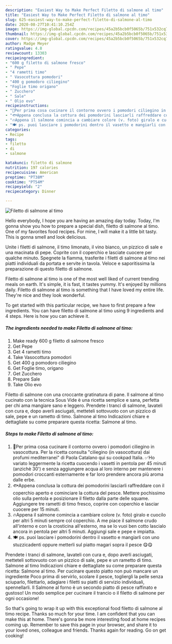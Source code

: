 ```yaml
---
description: "Easiest Way to Make Perfect Filetto di salmone al timo"
title: "Easiest Way to Make Perfect Filetto di salmone al timo"
slug: 625-easiest-way-to-make-perfect-filetto-di-salmone-al-timo
date: 2020-08-27T10:41:10.254Z
image: https://img-global.cpcdn.com/recipes/45a2b5bcb0f5065b/751x532cq70/filetto-di-salmone-al-timo-recipe-main-photo.jpg
thumbnail: https://img-global.cpcdn.com/recipes/45a2b5bcb0f5065b/751x532cq70/filetto-di-salmone-al-timo-recipe-main-photo.jpg
cover: https://img-global.cpcdn.com/recipes/45a2b5bcb0f5065b/751x532cq70/filetto-di-salmone-al-timo-recipe-main-photo.jpg
author: Madge Meyer
ratingvalue: 4.8
reviewcount: 13303
recipeingredient:
- "600 g filetto di salmone fresco"
- " Pepe"
- "4 rametti timo"
- " Vasocottura pomodori"
- "400 g pomodoro ciliegino"
- "Foglie timo origano"
- " Zucchero"
- " Sale"
- " Olio evo"
recipeinstructions:
- "🍅Per prima cosa cucinare il contorno ovvero i pomodori ciliegino in vasocottura. Per la ricetta consulta &#34;ciliegino (in vasocottura) dai profumi mediterranei&#34; di Paola Catalano qui su cookpad Italia. ✅Ho variato leggermente la ricetta cuocendo i vasetti in pentola per 45 minuti (anzichè 30&#39;) e senza aggiungere acqua al loro interno per mantenere i pomodori croccanti esternamente e far loro prendere ancora più aroma dalle erbe."
- "🐟Appena conclusa la cottura dei pomodorini lasciarli raffreddare con il coperchio aperto e cominciare la cottura del pesce. Mettere pochissimo olio sulla pentola e posizionare il filetto dalla parte delle squame. Aggiungere tre rametti di timo fresco, coprire con coperchio e lasciar cuocere per 15 minuti."
- "🔥Appena il salmone comincia a cambiare colore (v. foto) giralo e cuocilo per altri 5 minuti sempre col coperchio. A me piace il salmone crudo all&#39;interno e con la crosticina all&#39;esterno, ma se lo vuoi ben cotto lascialo ancora in pentola per altri 5 minuti. Aggiungi sale e pepe e impiatta."
- "🍽 ps. puoi lasciare i pomodorini dentro il vasetto e mangiarli con uno stuzzicadenti oppure metterli sul piatto magari sopra il pesce 😋😋"
categories:
- Recipe
tags:
- filetto
- di
- salmone

katakunci: filetto di salmone 
nutrition: 197 calories
recipecuisine: American
preptime: "PT38M"
cooktime: "PT54M"
recipeyield: "2"
recipecategory: Dinner

---
```



![Filetto di salmone al timo](https://img-global.cpcdn.com/recipes/45a2b5bcb0f5065b/751x532cq70/filetto-di-salmone-al-timo-recipe-main-photo.jpg)

Hello everybody, I hope you are having an amazing day today. Today, I'm gonna show you how to prepare a special dish, filetto di salmone al timo. One of my favorites food recipes. For mine, I will make it a little bit tasty. This is gonna smell and look delicious.

Unite i filetti di salmone, il timo limonato, il vino bianco, un pizzico di sale e una macinata di pepe. Coprite con il coperchio e lasciate cuocere per qualche minuto. Spegnete la fiamma, trasferite i filetti di salmone al timo nei piatti individuali da portata e servite in tavola. Veloce e saporitissima la preparazione di questo filetto di salmone.

Filetto di salmone al timo is one of the most well liked of current trending meals on earth. It's simple, it is fast, it tastes yummy. It's enjoyed by millions daily. Filetto di salmone al timo is something that I have loved my entire life. They're nice and they look wonderful.


To get started with this particular recipe, we have to first prepare a few ingredients. You can have filetto di salmone al timo using 9 ingredients and 4 steps. Here is how you can achieve it.

<!--inarticleads1-->

##### The ingredients needed to make Filetto di salmone al timo:

1. Make ready 600 g filetto di salmone fresco
1. Get  Pepe
1. Get 4 rametti timo
1. Take  Vasocottura pomodori
1. Get 400 g pomodoro ciliegino
1. Get Foglie timo, origano
1. Get  Zucchero
1. Prepare  Sale
1. Take  Olio evo


Filetto di salmone con una croccante gratinatura di pane. Il salmone al timo cucinato con la tecnica Sous Vide è una ricetta semplice e sana, perfetta per chi ama mangiare sano e leggero. Prendete i tranci di salmone, lavateli con cura e, dopo averli asciugati, metteteli sottovuoto con un pizzico di sale, pepe e un rametto di timo. Salmone al timo Indicazioni chiare e dettagliate su come preparare questa ricetta: Salmone al timo. 

<!--inarticleads2-->

##### Steps to make Filetto di salmone al timo:

1. 🍅Per prima cosa cucinare il contorno ovvero i pomodori ciliegino in vasocottura. Per la ricetta consulta &#34;ciliegino (in vasocottura) dai profumi mediterranei&#34; di Paola Catalano qui su cookpad Italia. ✅Ho variato leggermente la ricetta cuocendo i vasetti in pentola per 45 minuti (anzichè 30&#39;) e senza aggiungere acqua al loro interno per mantenere i pomodori croccanti esternamente e far loro prendere ancora più aroma dalle erbe.
1. 🐟Appena conclusa la cottura dei pomodorini lasciarli raffreddare con il coperchio aperto e cominciare la cottura del pesce. Mettere pochissimo olio sulla pentola e posizionare il filetto dalla parte delle squame. Aggiungere tre rametti di timo fresco, coprire con coperchio e lasciar cuocere per 15 minuti.
1. 🔥Appena il salmone comincia a cambiare colore (v. foto) giralo e cuocilo per altri 5 minuti sempre col coperchio. A me piace il salmone crudo all&#39;interno e con la crosticina all&#39;esterno, ma se lo vuoi ben cotto lascialo ancora in pentola per altri 5 minuti. Aggiungi sale e pepe e impiatta.
1. 🍽 ps. puoi lasciare i pomodorini dentro il vasetto e mangiarli con uno stuzzicadenti oppure metterli sul piatto magari sopra il pesce 😋😋


Prendete i tranci di salmone, lavateli con cura e, dopo averli asciugati, metteteli sottovuoto con un pizzico di sale, pepe e un rametto di timo. Salmone al timo Indicazioni chiare e dettagliate su come preparare questa ricetta: Salmone al timo. Per cucinare questo piatto non può mancare un ingrediente Poco prima di servirlo, scolare il pesce, togliergli la pelle senza sciuparlo, filettarlo, adagiare i filetti su piatti di servizio individuali, spennellarli. Il Salmone al forno è un secondo piatto di pesce raffinato e gustoso! Un modo semplice per cucinare il trancio o il filetto di salmone per ogni occasione! 

So that's going to wrap it up with this exceptional food filetto di salmone al timo recipe. Thanks so much for your time. I am confident that you can make this at home. There's gonna be more interesting food at home recipes coming up. Remember to save this page in your browser, and share it to your loved ones, colleague and friends. Thanks again for reading. Go on get cooking!

